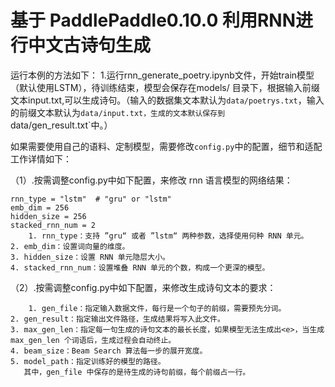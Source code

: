 # 基于 PaddlePaddle0.10.0 利用RNN进行中文古诗句生成
运行本例的方法如下：
1.运行rnn_generate_poetry.ipynb文件，开始train模型（默认使用LSTM），待训练结束，模型会保存在models/ 目录下，根据输入前缀文本input.txt,可以生成诗句。（输入的数据集文本默认为`data/poetrys.txt`，输入的前缀文本默认为`data/input.txt，生成的文本默认保存到`data/gen_result.txt`中。）

 如果需要使用自己的语料、定制模型，需要修改`config.py`中的配置，细节和适配工作详情如下：
   
   （1）.按需调整config.py中如下配置，来修改 rnn 语言模型的网络结果：

    rnn_type = "lstm"  # "gru" or "lstm"
    emb_dim = 256
    hidden_size = 256
    stacked_rnn_num = 2
        1. rnn_type：支持 ”gru“ 或者 ”lstm“ 两种参数，选择使用何种 RNN 单元。 
	2. emb_dim：设置词向量的维度。 
	3. hidden_size：设置 RNN 单元隐层大小。 
	4. stacked_rnn_num：设置堆叠 RNN 单元的个数，构成一个更深的模型。
   （2）.按需调整config.py中如下配置，来修改生成诗句文本的要求：
   
        1. gen_file：指定输入数据文件，每行是一个句子的前缀，需要预先分词。 
	2. gen_result：指定输出文件路径，生成结果将写入此文件。 
	3. max_gen_len：指定每一句生成的诗句文本的最长长度，如果模型无法生成出<e>，当生成 max_gen_len 个词语后，生成过程会自动终止。 
	4. beam_size：Beam Search 算法每一步的展开宽度。 
	5. model_path：指定训练好的模型的路径。
       其中，gen_file 中保存的是待生成的诗句前缀，每个前缀占一行。
